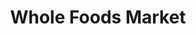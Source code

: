 ---
title: "Whole Foods Market"
url: /houston/whole-foods-market-post-oak-boulevard/
shop: supermarket
---